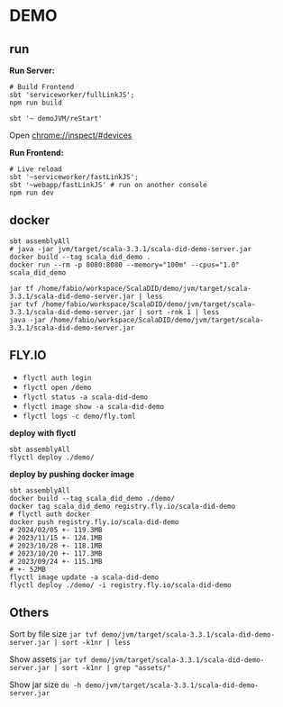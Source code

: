 # DEMO

## run

**Run Server:**

```shell
# Build Frontend
sbt 'serviceworker/fullLinkJS';
npm run build
```

```shell
sbt '~ demoJVM/reStart'
```

Open [chrome://inspect/#devices](chrome://inspect/#devices)

**Run Frontend:**

```shell
# Live reload
sbt '~serviceworker/fastLinkJS';
sbt '~webapp/fastLinkJS' # run on another console
npm run dev
```

## docker

```shell
sbt assemblyAll
# java -jar jvm/target/scala-3.3.1/scala-did-demo-server.jar
docker build --tag scala_did_demo .
docker run --rm -p 8080:8080 --memory="100m" --cpus="1.0" scala_did_demo
```

```
jar tf /home/fabio/workspace/ScalaDID/demo/jvm/target/scala-3.3.1/scala-did-demo-server.jar | less
jar tvf /home/fabio/workspace/ScalaDID/demo/jvm/target/scala-3.3.1/scala-did-demo-server.jar | sort -rnk 1 | less
java -jar /home/fabio/workspace/ScalaDID/demo/jvm/target/scala-3.3.1/scala-did-demo-server.jar
```

## FLY.IO

- `flyctl auth login`
- `flyctl open /demo`
- `flyctl status -a scala-did-demo`
- `flyctl image show -a scala-did-demo`
- `flyctl logs -c demo/fly.toml`

**deploy with flyctl**

```shell
sbt assemblyAll
flyctl deploy ./demo/
```

**deploy by pushing docker image**

```shell
sbt assemblyAll
docker build --tag scala_did_demo ./demo/
docker tag scala_did_demo registry.fly.io/scala-did-demo
# flyctl auth docker
docker push registry.fly.io/scala-did-demo
# 2024/02/05 +- 119.3MB
# 2023/11/15 +- 124.1MB
# 2023/10/28 +- 118.1MB
# 2023/10/20 +- 117.3MB
# 2023/09/24 +- 115.1MB
# +- 52MB
flyctl image update -a scala-did-demo
flyctl deploy ./demo/ -i registry.fly.io/scala-did-demo
```

## Others

Sort by file size
`jar tvf demo/jvm/target/scala-3.3.1/scala-did-demo-server.jar | sort -k1nr | less`

Show assets
`jar tvf demo/jvm/target/scala-3.3.1/scala-did-demo-server.jar | sort -k1nr | grep "assets/"`

Show jar size
`du -h demo/jvm/target/scala-3.3.1/scala-did-demo-server.jar`